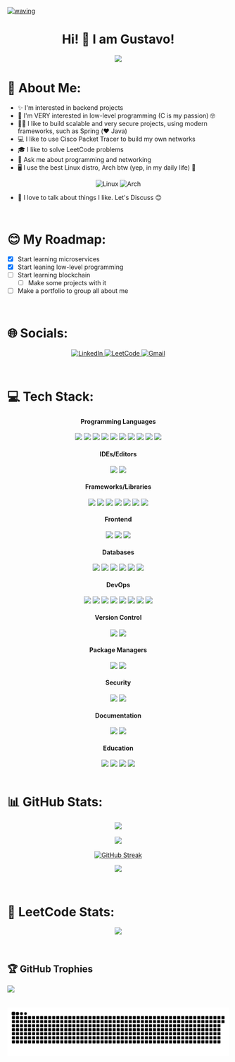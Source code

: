 [![waving](https://capsule-render.vercel.app/api?type=waving&height=200&color=317bbd)](https://github.com/kyechan99/capsule-render)

<h1 align="center">Hi! 👋 I am Gustavo!</h1>

<p align="center">
  <img src="https://readme-typing-svg.demolab.com/?lines=A+backend+programmer!;A+low-level+programming+lover;A+Linux+user;A+network+learner!;A+cybersecurity+learner!&font=Fira%20Code&center=true&width=380&height=50&duration=4000&pause=1000">
</p>

# 💫 About Me:
- ✨ I'm interested in backend projects
- 🌱 I'm VERY interested in low-level programming (C is my passion) 🤓
- 🧑‍💻 I like to build scalable and very secure projects, using modern frameworks, such as Spring (❤️ Java)
- 💻 I like to use Cisco Packet Tracer to build my own networks
- 🎓 I like to solve LeetCode problems
- 💬 Ask me about programming and networking
- 🖥️ I use the best Linux distro, Arch btw (yep, in my daily life) 🥸

<div align="center">

  ![Linux](https://img.shields.io/badge/Linux-FCC624?logo=linux&logoColor=black)
  ![Arch](https://img.shields.io/badge/Arch%20Linux-1793D1?logo=arch-linux&logoColor=fff)
  
</div>

- 🤝 I love to talk about things I like. Let's Discuss 😊

<br>

# 😊 My Roadmap:
- [x] Start learning microservices
- [x] Start leaning low-level programming
- [ ] Start learning blockchain
  - [ ] Make some projects with it
- [ ] Make a portfolio to group all about me

<br>

# 🌐 Socials:

<p align="center">
  <a href="https://www.linkedin.com/in/gustanol">
    <img src="https://custom-icon-badges.demolab.com/badge/LinkedIn-0A66C2?logo=linkedin-white&logoColor=fff" alt="LinkedIn"/>
  </a>
  <a href="https://leetcode.com/u/gustanol">
    <img src="https://img.shields.io/badge/LeetCode-000000?logo=LeetCode&logoColor=#d16c06" alt="LeetCode"/>
  </a>
  <a href="mailto:gualeixos456@gmail.com">
    <img src="https://img.shields.io/badge/Gmail-D14836?logo=gmail&logoColor=white" alt="Gmail"/>
  </a>
</p>

<br>

# 💻 Tech Stack:

<div width="100%" align="center">
   <div>
    <span><h4>Programming Languages</h4></span>
    <img src="https://img.shields.io/badge/Java-%23ED8B00.svg?logo=openjdk&logoColor=white">
    <img src="https://img.shields.io/badge/c-%2300599C.svg?logo=c&logoColor=white">
    <img src="https://img.shields.io/badge/bash_script-%23121011.svg?logo=gnu-bash&logoColor=white">
    <img src="https://img.shields.io/badge/Go-%2300ADD8.svg?&logo=go&logoColor=white">
    <img src="https://img.shields.io/badge/JavaScript-F7DF1E?logo=javascript&logoColor=000">
    <img src="https://img.shields.io/badge/TypeScript-3178C6?logo=typescript&logoColor=fff">
    <img src="https://img.shields.io/badge/php-%23777BB4.svg?&logo=php&logoColor=white">
    <img src="https://img.shields.io/badge/Python-3776AB?logo=python&logoColor=fff">
    <img src="https://img.shields.io/badge/R-%23276DC3.svg?logo=r&logoColor=white">
    <img src="https://img.shields.io/badge/JSON-000?logo=json&logoColor=fff">
  </div>
</div>

<div width="100%" align="center">
  <div>
    <span><h4>IDEs/Editors</h4></span>
    <img src="https://img.shields.io/badge/NeoVim-%2357A143.svg?logo=neovim&logoColor=white">
    <img src="https://img.shields.io/badge/VIM-%2311AB00.svg?logo=vim&logoColor=white">
  </div>   
</div>

<div width="100%" align="center">
  <div>
    <span><h4>Frameworks/Libraries</h4></span>
    <img src="https://img.shields.io/badge/Spring-%236DB33F.svg?logo=spring&logoColor=fff">
    <img src="https://img.shields.io/badge/Spring%20Boot-6DB33F?logo=springboot&logoColor=fff">
    <img src="https://img.shields.io/badge/Hibernate-59666C?logo=hibernate&logoColor=fff">
    <img src="https://img.shields.io/badge/Node.js-6DA55F?logo=node.js&logoColor=white">
    <img src="https://img.shields.io/badge/Express.js-%23404d59.svg?logo=express&logoColor=%2361DAFB">
    <img src="https://img.shields.io/badge/.NET-512BD4?logo=dotnet&logoColor=fff">
    <img src="https://img.shields.io/badge/Angular-%23DD0031.svg?logo=angular&logoColor=white">
  </div>
</div>

<div width="100%" align="center">
  <div>
    <span><h4>Frontend</h4></span>
    <img src="https://img.shields.io/badge/Sass-C69?logo=sass&logoColor=fff">
    <img src="https://img.shields.io/badge/bootstrap-%238511FA?logo=bootstrap&logoColor=fff">
    <img src="https://img.shields.io/badge/Angular-%23DD0031.svg?logo=angular&logoColor=white">
  </div>
</div>

<div width="100%" align="center">
  <div>
    <span><h4>Databases</h4></span>
    <img src="https://img.shields.io/badge/PostgreSQL-%23316192.svg?logo=postgresql&logoColor=white">
    <img src="https://img.shields.io/badge/MySQL-4479A1?logo=mysql&logoColor=fff">
    <img src="https://img.shields.io/badge/MongoDB-%234ea94b.svg?logo=mongodb&logoColor=white">
    <img src="https://img.shields.io/badge/SQLite-%2307405e.svg?logo=sqlite&logoColor=white">
    <img src="https://img.shields.io/badge/Redis-%23DD0031.svg?logo=redis&logoColor=white">
    <img src="https://img.shields.io/badge/MariaDB-003545?logo=mariadb&logoColor=white">
  </div>   
</div>

<div width="100%" align="center">
  <div>
    <span><h4>DevOps</h4></span>
    <img src="https://img.shields.io/badge/Docker-2496ED?logo=docker&logoColor=fff">
    <img src="https://img.shields.io/badge/Podman-892CA0.svg?logo=Podman&logoColor=white">
    <img src="https://img.shields.io/badge/GitHub_Actions-2088FF?logo=github-actions&logoColor=white">
    <img src="https://img.shields.io/badge/Jenkins-D24939?logo=jenkins&logoColor=white">
    <img src="https://img.shields.io/badge/Kubernetes-326CE5?logo=kubernetes&logoColor=fff">
    <img src="https://img.shields.io/badge/Ansible-EE0000.svg?logo=Ansible&logoColor=white">
    <img src="https://img.shields.io/badge/Prometheus-E6522C.svg?logo=Prometheus&logoColor=white">
    <img src="https://img.shields.io/badge/Grafana-F46800.svg?logo=Grafana&logoColor=white">
  </div>   
</div>

<div width="100%" align="center">
  <div>
    <span><h4>Version Control</h4></span>
    <img src="https://img.shields.io/badge/Git-F05032.svg?logo=Git&logoColor=white">
    <img src="https://img.shields.io/badge/GitHub-%23121011.svg?logo=github&logoColor=white">
  </div>   
</div>

<div width="100%" align="center">
  <div>
    <span><h4>Package Managers</h4></span>
    <img src="https://img.shields.io/badge/Maven-C71A36.svg?logo=Apache-Maven&logoColor=white">
    <img src="https://img.shields.io/badge/npm-CB3837.svg?logo=npm&logoColor=white">
  </div>   
</div>

<div width="100%" align="center">
  <div>
    <span><h4>Security</h4></span>
    <img src="https://img.shields.io/badge/Spring%20Security-6DB33F.svg?logo=Spring-Security&logoColor=white">
    <img src="https://img.shields.io/badge/JWT-000000.svg?logo=JSON-Web-Tokens&logoColor=white">
  </div>   
</div>

<div width="100%" align="center">
  <div>
    <span><h4>Documentation</h4></span>
    <img src="https://img.shields.io/badge/Markdown-000000.svg?logo=Markdown&logoColor=white">
    <img src="https://img.shields.io/badge/LaTeX-008080.svg?logo=LaTeX&logoColor=white">
  </div>   
</div>

<div width="100%" align="center">
  <div>
    <span><h4>Education</h4></span>
    <img src="https://img.shields.io/badge/Cisco-1BA0D7.svg?logo=Cisco&logoColor=white">
    <img src="https://img.shields.io/badge/W3Schools-04AA6D?logo=w3schools&logoColor=fff">
    <img src="https://img.shields.io/badge/Udemy-A435F0?logo=udemy&logoColor=fff">
    <img src="https://img.shields.io/badge/GeeksforGeeks-298D46?logo=geeksforgeeks&logoColor=white">
  </div>   
</div>

<br>

# 📊 GitHub Stats:

<div align="center">

  ![](https://github-readme-stats.vercel.app/api/top-langs/?username=Gustanol&theme=transparent&langs_count=20&layout=donut&hide=html,css,lua,ejs)

  ![](https://github-readme-stats.vercel.app/api?username=Gustanol&show_icons=true&hide=issues,prs&theme=transparent)

  [![GitHub Streak](https://streak-stats.demolab.com/?user=Gustanol&theme=transparent)](https://git.io/streak-stats)

  ![](https://github-readme-stats.vercel.app/api/wakatime?username=Gustanol&layout=compact&theme=transparent)

</div>

<br>

# 🦾 LeetCode Stats:

<div align="center">
  
  ![](https://leetcard.jacoblin.cool/gustanol?border=2&ext=activity)
  
</div>

<br>

## 🏆 GitHub Trophies
![](https://github-profile-trophy.vercel.app/?username=Gustanol&theme=radical&no-frame=false&no-bg=true&margin-w=4)

<br>


<picture>
  <source media="(prefers-color-scheme: dark)" srcset="https://raw.githubusercontent.com/Gustanol/Gustanol/output/github-snake-dark.svg" />
  <source media="(prefers-color-scheme: light)" srcset="https://raw.githubusercontent.com/Gustanol/Gustanol/output/github-snake.svg" />
  <img alt="github-snake" src="https://raw.githubusercontent.com/Gustanol/Gustanol/output/github-snake.svg" />
</picture>
